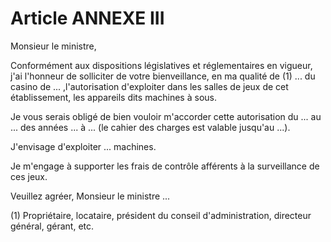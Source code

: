 # Article ANNEXE III

Monsieur le ministre,

Conformément aux dispositions législatives et réglementaires en vigueur, j'ai l'honneur de solliciter de votre bienveillance, en ma qualité de (1) ... du casino de ... ,l'autorisation d'exploiter dans les salles de jeux de cet établissement, les appareils dits machines à sous.

Je vous serais obligé de bien vouloir m'accorder cette autorisation du ... au ... des années ... à ... (le cahier des charges est valable jusqu'au ...).

J'envisage d'exploiter ... machines.

Je m'engage à supporter les frais de contrôle afférents à la surveillance de ces jeux.

Veuillez agréer, Monsieur le ministre ...

(1) Propriétaire, locataire, président du conseil d'administration, directeur général, gérant, etc.
